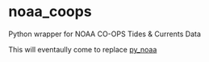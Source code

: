 # noaa_coops
Python wrapper for NOAA CO-OPS Tides &amp; Currents Data

This will eventaully come to replace [py_noaa](https://github.com/GClunies/py_noaa)
